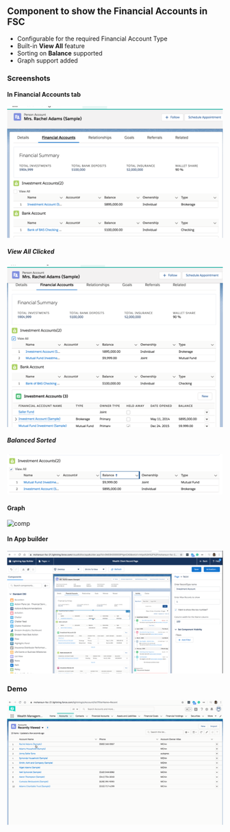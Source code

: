 ## Component to show the Financial Accounts in FSC 

- Configurable for the required Financial Account Type
- Built-in **View All** feature
- Sorting on **Balance** supported
- Graph support added

### Screenshots

#### In Financial Accounts tab
![comp](img/fa-comp-1.png)

##### View All Clicked
![comp](img/fa-comp-3.png)

##### Balanced Sorted 
![comp](img/fa-comp-sorted.png)

#### Graph
![comp](img/fa-chart2.png)



#### In App builder
![app builder - comp](img/fa-app-2.png)


### Demo

![Demo of the component in action](img/fa-comp-1.gif)

